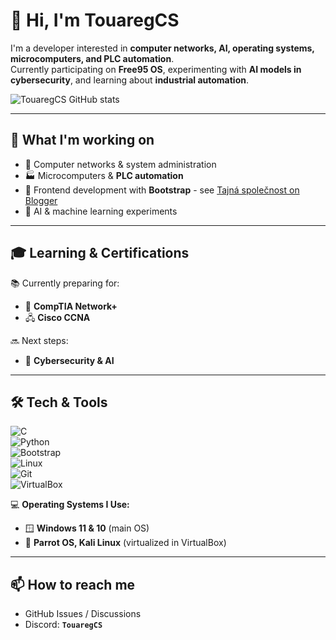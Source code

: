 
<!--
**TouaregCS/TouaregCS** is a ✨ _special_ ✨ repository because its `README.md` (this file) appears on your GitHub profile.

Here are some ideas to get you started:

- 🔭 I’m currently working on ...
- 🌱 I’m currently learning ...
- 👯 I’m looking to collaborate on ...
- 🤔 I’m looking for help with ...
- 💬 Ask me about ...
- 📫 How to reach me: ...
- 😄 Pronouns: ...
- ⚡ Fun fact: ...
-->
# 👋 Hi, I'm TouaregCS  

I'm a developer interested in **computer networks, AI, operating systems, microcomputers, and PLC automation**.  
Currently participating on **Free95 OS**, experimenting with **AI models in cybersecurity**, and learning about **industrial automation**.  

![TouaregCS GitHub stats](https://github-readme-stats.vercel.app/api?username=TouaregCS&show_icons=true&theme=transparent)

---

## 🚀 What I'm working on   

- 🔌 Computer networks & system administration  
- 🏭 Microcomputers & **PLC automation**  
- 🎨 Frontend development with **Bootstrap** - see [Tajná společnost on Blogger](https://tajnaspolecnost.blogspot.com/)
- 🤖 AI & machine learning experiments    

---

## 🎓 Learning & Certifications  
📚 Currently preparing for:  
- 🛜 **CompTIA Network+**  
- 🖧 **Cisco CCNA**  

🔜 Next steps:  
- 🔐 **Cybersecurity & AI**  

---

## 🛠 Tech & Tools  
![C](https://img.shields.io/badge/C-00599C?style=for-the-badge&logo=c&logoColor=white)  
![Python](https://img.shields.io/badge/Python-3776AB?style=for-the-badge&logo=python&logoColor=white)  
![Bootstrap](https://img.shields.io/badge/Bootstrap-7952B3?style=for-the-badge&logo=bootstrap&logoColor=white)  
![Linux](https://img.shields.io/badge/Linux-FCC624?style=for-the-badge&logo=linux&logoColor=black)  
![Git](https://img.shields.io/badge/Git-F05032?style=for-the-badge&logo=git&logoColor=white)  
![VirtualBox](https://img.shields.io/badge/VirtualBox-183A61?style=for-the-badge&logo=virtualbox&logoColor=white)  

💻 **Operating Systems I Use:**  
- 🪟 **Windows 11 & 10** (main OS)  
- 🐧 **Parrot OS, Kali Linux** (virtualized in VirtualBox)  

---

## 📫 How to reach me  
- GitHub Issues / Discussions  
- Discord: **```TouaregCS```**  
